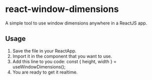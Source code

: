# react-window-dimensions
A simple tool to use window dimensions anywhere in a ReactJS app. 


## Usage

1. Save the file in your ReactApp.
2. Import it in the component that you want to use. 
3. Add this line to you code: const { height, width } = useWindowDimensions();
4. You are ready to get it realtime. 
